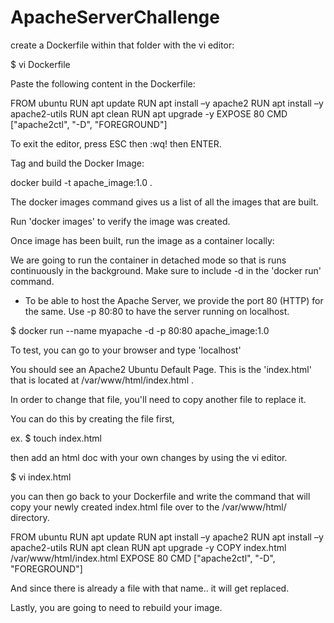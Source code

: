 # ApacheServerChallenge

create a Dockerfile within that folder with the vi editor: 

$ vi Dockerfile

Paste the following content in the Dockerfile:

FROM ubuntu 
RUN apt update
RUN apt install –y apache2 
RUN apt install –y apache2-utils 
RUN apt clean 
RUN apt upgrade -y
EXPOSE 80
CMD ["apache2ctl", "-D", "FOREGROUND"]

To exit the editor, press ESC then :wq! then ENTER.

Tag and build the Docker Image:

docker build -t apache_image:1.0 .

The docker images command gives us a list of all the images that are built.

Run 'docker images' to verify the image was created.

Once image has been built, run the image as a container locally:

We are going to run the container in detached mode so that is runs continuously in the background. Make sure to include -d in the 'docker run' command.

- To be able to host the Apache Server, we provide the port 80 (HTTP) for the same. Use -p 80:80 to have the server running on localhost.

$ docker run --name myapache -d -p 80:80 apache_image:1.0

To test, you can go to your browser and type 'localhost'

You should see an Apache2 Ubuntu Default Page. This is the 'index.html' that is located at /var/www/html/index.html .

In order to change that file, you'll need to copy another file to replace it.

You can do this by creating the file first,

ex. 
$ touch index.html

then add an html doc with your own changes by using the vi editor.

$ vi index.html

you can then go back to your Dockerfile and write the command that will copy your newly created index.html file over to the /var/www/html/ directory. 

FROM ubuntu
RUN apt update
RUN apt install –y apache2
RUN apt install –y apache2-utils
RUN apt clean
RUN apt upgrade -y
COPY index.html /var/www/html/index.html
EXPOSE 80
CMD ["apache2ctl", "-D", "FOREGROUND"]

And since there is already a file with that name.. it will get replaced.

Lastly, you are going to need to rebuild your image.


